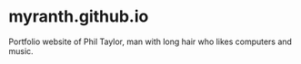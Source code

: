 # myranth.github.io

Portfolio website of Phil Taylor, man with long hair who likes computers and music.